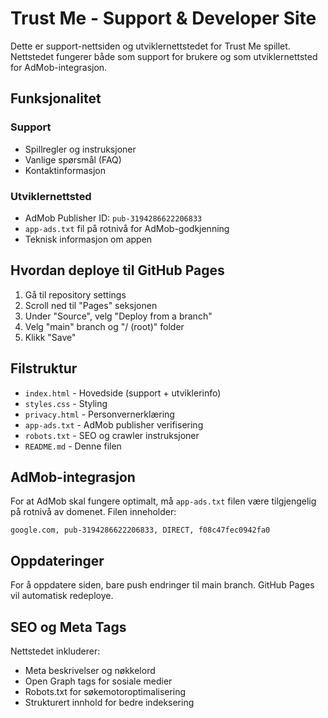 # Trust Me - Support & Developer Site

Dette er support-nettsiden og utviklernettstedet for Trust Me spillet. Nettstedet fungerer både som support for brukere og som utviklernettsted for AdMob-integrasjon.

## Funksjonalitet

### Support
- Spillregler og instruksjoner
- Vanlige spørsmål (FAQ)
- Kontaktinformasjon

### Utviklernettsted
- AdMob Publisher ID: `pub-3194286622206833`
- `app-ads.txt` fil på rotnivå for AdMob-godkjenning
- Teknisk informasjon om appen

## Hvordan deploye til GitHub Pages

1. Gå til repository settings
2. Scroll ned til "Pages" seksjonen
3. Under "Source", velg "Deploy from a branch"
4. Velg "main" branch og "/ (root)" folder
5. Klikk "Save"

## Filstruktur

- `index.html` - Hovedside (support + utviklerinfo)
- `styles.css` - Styling
- `privacy.html` - Personvernerklæring
- `app-ads.txt` - AdMob publisher verifisering
- `robots.txt` - SEO og crawler instruksjoner
- `README.md` - Denne filen

## AdMob-integrasjon

For at AdMob skal fungere optimalt, må `app-ads.txt` filen være tilgjengelig på rotnivå av domenet. Filen inneholder:

```
google.com, pub-3194286622206833, DIRECT, f08c47fec0942fa0
```

## Oppdateringer

For å oppdatere siden, bare push endringer til main branch. GitHub Pages vil automatisk redeploye.

## SEO og Meta Tags

Nettstedet inkluderer:
- Meta beskrivelser og nøkkelord
- Open Graph tags for sosiale medier
- Robots.txt for søkemotoroptimalisering
- Strukturert innhold for bedre indeksering